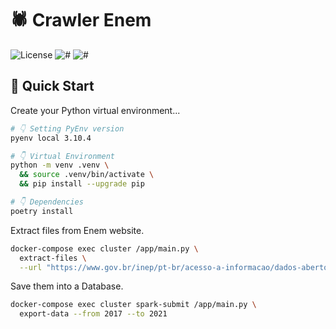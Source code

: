# 🕷️ Crawler Enem

![License](https://img.shields.io/github/license/avcaliani/python-apps?logo=apache&color=lightseagreen)
![#](https://img.shields.io/badge/python-^3.8.x-3776AB.svg?logo=python&logoColor=white)
![#](https://img.shields.io/badge/spark-3.3.0-E25A1C.svg?logo=apache-spark&logoColor=white)

## 🛫 Quick Start

Create your Python virtual environment...

```bash
# 👇 Setting PyEnv version
pyenv local 3.10.4

# 👇 Virtual Environment
python -m venv .venv \
  && source .venv/bin/activate \
  && pip install --upgrade pip

# 👇 Dependencies
poetry install
```

Extract files from Enem website.

```bash
docker-compose exec cluster /app/main.py \
  extract-files \
  --url "https://www.gov.br/inep/pt-br/acesso-a-informacao/dados-abertos/microdados/enem"
```

Save them into a Database.

```bash
docker-compose exec cluster spark-submit /app/main.py \
  export-data --from 2017 --to 2021
```
